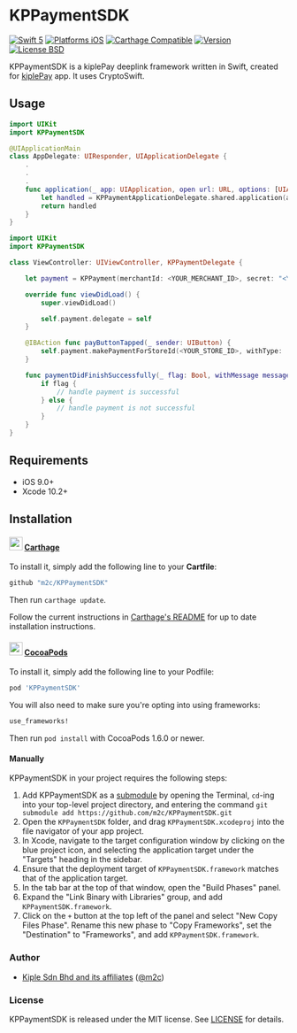 # KPPaymentSDK

[![Swift 5](https://img.shields.io/badge/Swift-5-orange.svg?style=flat)](https://developer.apple.com/swift/)
[![Platforms iOS](https://img.shields.io/badge/Platforms-iOS-lightgray.svg?style=flat)](http://www.apple.com/ios/)
[![Carthage Compatible](https://img.shields.io/badge/Carthage-compatible-4BC51D.svg)](https://github.com/Carthage/KPPaymentSDK)
[![Version](https://img.shields.io/cocoapods/v/KPPaymentSDK.svg?style=flat)](http://cocoapods.org/pods/KPPaymentSDK)
[![License BSD](https://img.shields.io/badge/License-BSD-lightgrey.svg?style=flat)](https://opensource.org/licenses/BSD-3Clause)

KPPaymentSDK is a kiplePay deeplink framework written in Swift, created for [kiplePay](https://kiplepay.com) app.
It uses CryptoSwift.

## Usage

```swift
import UIKit
import KPPaymentSDK

@UIApplicationMain
class AppDelegate: UIResponder, UIApplicationDelegate {
    .
    .
    .
    func application(_ app: UIApplication, open url: URL, options: [UIApplication.OpenURLOptionsKey : Any] = [:]) -> Bool {
        let handled = KPPaymentApplicationDelegate.shared.application(app, open: url, options: options)
        return handled
    }
}
```

```swift
import UIKit
import KPPaymentSDK

class ViewController: UIViewController, KPPaymentDelegate {

    let payment = KPPayment(merchantId: <YOUR_MERCHANT_ID>, secret: "<YOUR_SECRET>", isProduction: false)

    override func viewDidLoad() {
        super.viewDidLoad()

        self.payment.delegate = self
    }

    @IBAction func payButtonTapped(_ sender: UIButton) {
        self.payment.makePaymentForStoreId(<YOUR_STORE_ID>, withType: .Payment, withReferenceId: "<UNIQUE_REFERENCE_ID>", andAmount: 12.34)
    }

    func paymentDidFinishSuccessfully(_ flag: Bool, withMessage message: String, andPayload payload: [String : String]) {
        if flag {
            // handle payment is successful
        } else {
            // handle payment is not successful
        }
    }
}
```

## Requirements

- iOS 9.0+
- Xcode 10.2+

## Installation

#### <img src="https://cloud.githubusercontent.com/assets/432536/5252404/443d64f4-7952-11e4-9d26-fc5cc664cb61.png" width="24" height="24"> [Carthage]

[Carthage]: https://github.com/Carthage/Carthage

To install it, simply add the following line to your **Cartfile**:

```ruby
github "m2c/KPPaymentSDK"
```

Then run `carthage update`.

Follow the current instructions in [Carthage's README][carthage-installation]
for up to date installation instructions.

[carthage-installation]: https://github.com/Carthage/Carthage#adding-frameworks-to-an-application

#### <img src="https://raw.githubusercontent.com/m2c/KPPaymentSDK/master/Resources/Images/cocoapods.png" width="24" height="24"> [CocoaPods]

[CocoaPods]: http://cocoapods.org

To install it, simply add the following line to your Podfile:

```ruby
pod 'KPPaymentSDK'
```

You will also need to make sure you're opting into using frameworks:

```ruby
use_frameworks!
```

Then run `pod install` with CocoaPods 1.6.0 or newer.

#### Manually

KPPaymentSDK in your project requires the following steps:

1. Add KPPaymentSDK as a [submodule](http://git-scm.com/docs/git-submodule) by opening the Terminal, `cd`-ing into your top-level project directory, and entering the command `git submodule add https://github.com/m2c/KPPaymentSDK.git`
2. Open the `KPPaymentSDK` folder, and drag `KPPaymentSDK.xcodeproj` into the file navigator of your app project.
3. In Xcode, navigate to the target configuration window by clicking on the blue project icon, and selecting the application target under the "Targets" heading in the sidebar.
4. Ensure that the deployment target of `KPPaymentSDK.framework` matches that of the application target.
5. In the tab bar at the top of that window, open the "Build Phases" panel.
6. Expand the "Link Binary with Libraries" group, and add `KPPaymentSDK.framework`.
7. Click on the `+` button at the top left of the panel and select "New Copy Files Phase". Rename this new phase to "Copy Frameworks", set the "Destination" to "Frameworks", and add `KPPaymentSDK.framework`.

### Author

- [Kiple Sdn Bhd and its affiliates](http://github.com/m2c) ([@m2c](https://kiplepay.com))

### License

KPPaymentSDK is released under the MIT license. See [LICENSE] for details.

[LICENSE]: /LICENSE